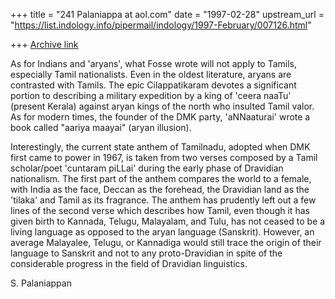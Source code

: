 +++
title = "241 Palaniappa at aol.com"
date = "1997-02-28"
upstream_url = "https://list.indology.info/pipermail/indology/1997-February/007126.html"

+++
[Archive link](https://list.indology.info/pipermail/indology/1997-February/007126.html)

As for Indians and 'aryans', what Fosse wrote will not apply to Tamils,
especially Tamil nationalists. Even in the oldest literature, aryans are
contrasted with Tamils. The epic Cilappatikaram devotes a significant portion
to describing a military expedition by a king of 'ceera naaTu' (present
Kerala) against aryan kings of the north who insulted Tamil valor. As for
modern times, the founder of the DMK party, 'aNNaaturai' wrote a book called
"aariya maayai" (aryan illusion). 

Interestingly, the current state anthem of Tamilnadu, adopted when DMK first
came to power in 1967, is taken from two verses composed by a Tamil
scholar/poet 'cuntaram piLLai' during the early phase of Dravidian
nationalism. The first part of the anthem compares the world to a female,
with India as the face, Deccan as the forehead, the Dravidian land as the
'tilaka' and Tamil as its fragrance. The anthem has prudently left out a few
lines of the second verse which describes how Tamil, even though it has given
birth to Kannada, Telugu, Malayalam, and Tulu, has not ceased to be a living
language as opposed to the aryan language (Sanskrit). However, an average
Malayalee, Telugu, or Kannadiga would still trace the origin of their
language to Sanskrit and not to any proto-Dravidian in spite of the
considerable progress in the field of Dravidian linguistics.  


S. Palaniappan




